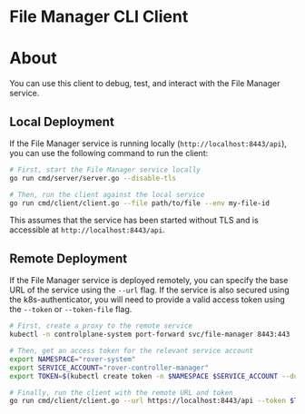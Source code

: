 <!--
SPDX-FileCopyrightText: 2025 Deutsche Telekom AG

SPDX-License-Identifier: CC0-1.0
-->


# File Manager CLI Client

# About


You can use this client to debug, test, and interact with the File Manager service.


## Local Deployment
If the File Manager service is running locally (`http://localhost:8443/api`), you can use the following command to run the client:

```bash
# First, start the File Manager service locally
go run cmd/server/server.go --disable-tls

# Then, run the client against the local service
go run cmd/client/client.go --file path/to/file --env my-file-id
```

This assumes that the service has been started without TLS and is accessible at `http://localhost:8443/api`.


## Remote Deployment
If the File Manager service is deployed remotely, you can specify the base URL of the service using the `--url` flag.
If the service is also secured using the k8s-authenticator, you will need to provide a valid access token using the `--token`  or `--token-file` flag.

```bash
# First, create a proxy to the remote service
kubectl -n controlplane-system port-forward svc/file-manager 8443:443

# Then, get an access token for the relevant service account
export NAMESPACE="rover-system"
export SERVICE_ACCOUNT="rover-controller-manager"
export TOKEN=$(kubectl create token -n $NAMESPACE $SERVICE_ACCOUNT --duration 10m)

# Finally, run the client with the remote URL and token
go run cmd/client/client.go --url https://localhost:8443/api --token $TOKEN --file path/to/file --env my-file-id
```
